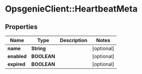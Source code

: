 # OpsgenieClient::HeartbeatMeta

## Properties
Name | Type | Description | Notes
------------ | ------------- | ------------- | -------------
**name** | **String** |  | [optional] 
**enabled** | **BOOLEAN** |  | [optional] 
**expired** | **BOOLEAN** |  | [optional] 


